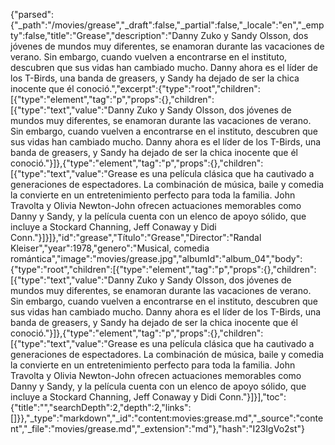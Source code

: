 {"parsed":{"_path":"/movies/grease","_draft":false,"_partial":false,"_locale":"en","_empty":false,"title":"Grease","description":"Danny Zuko y Sandy Olsson, dos jóvenes de mundos muy diferentes, se enamoran durante las vacaciones de verano. Sin embargo, cuando vuelven a encontrarse en el instituto, descubren que sus vidas han cambiado mucho. Danny ahora es el líder de los T-Birds, una banda de greasers, y Sandy ha dejado de ser la chica inocente que él conoció.","excerpt":{"type":"root","children":[{"type":"element","tag":"p","props":{},"children":[{"type":"text","value":"Danny Zuko y Sandy Olsson, dos jóvenes de mundos muy diferentes, se enamoran durante las vacaciones de verano. Sin embargo, cuando vuelven a encontrarse en el instituto, descubren que sus vidas han cambiado mucho. Danny ahora es el líder de los T-Birds, una banda de greasers, y Sandy ha dejado de ser la chica inocente que él conoció."}]},{"type":"element","tag":"p","props":{},"children":[{"type":"text","value":"Grease es una película clásica que ha cautivado a generaciones de espectadores. La combinación de música, baile y comedia la convierte en un entretenimiento perfecto para toda la familia. John Travolta y Olivia Newton-John ofrecen actuaciones memorables como Danny y Sandy, y la película cuenta con un elenco de apoyo sólido, que incluye a Stockard Channing, Jeff Conaway y Didi Conn."}]}]},"id":"grease","Título":"Grease","Director":"Randal Kleiser","year":1978,"genero":"Musical, comedia romántica","image":"movies/grease.jpg","albumId":"album_04","body":{"type":"root","children":[{"type":"element","tag":"p","props":{},"children":[{"type":"text","value":"Danny Zuko y Sandy Olsson, dos jóvenes de mundos muy diferentes, se enamoran durante las vacaciones de verano. Sin embargo, cuando vuelven a encontrarse en el instituto, descubren que sus vidas han cambiado mucho. Danny ahora es el líder de los T-Birds, una banda de greasers, y Sandy ha dejado de ser la chica inocente que él conoció."}]},{"type":"element","tag":"p","props":{},"children":[{"type":"text","value":"Grease es una película clásica que ha cautivado a generaciones de espectadores. La combinación de música, baile y comedia la convierte en un entretenimiento perfecto para toda la familia. John Travolta y Olivia Newton-John ofrecen actuaciones memorables como Danny y Sandy, y la película cuenta con un elenco de apoyo sólido, que incluye a Stockard Channing, Jeff Conaway y Didi Conn."}]}],"toc":{"title":"","searchDepth":2,"depth":2,"links":[]}},"_type":"markdown","_id":"content:movies:grease.md","_source":"content","_file":"movies/grease.md","_extension":"md"},"hash":"I23IgVo2st"}